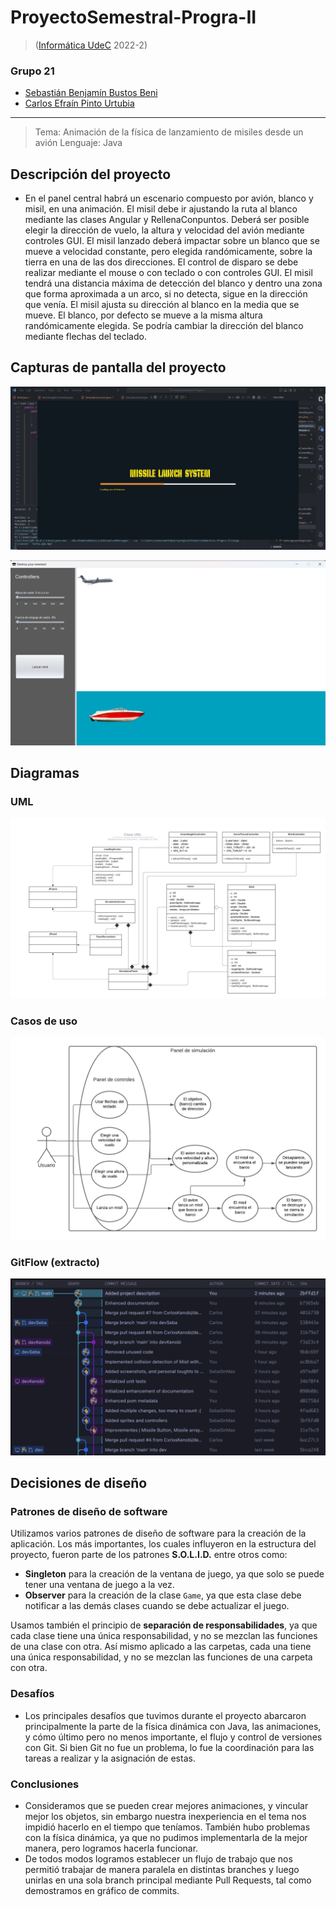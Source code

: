# ProyectoSemestral-Progra-II

> ([Informática UdeC](https://fi.udec.cl/pregrado/ingenieria-civil-informatica/) 2022-2)

### Grupo 21
- [Sebastián Benjamín Bustos Beni](https://github.com/sebasinmas)
- [Carlos Efraín Pinto Urtubia](https://github.com/CxrlosKenobi)

---

> Tema: Animación de la física de lanzamiento de misiles desde un avión
> Lenguaje: Java

## Descripción del proyecto

- En el panel central habrá un escenario compuesto por avión, blanco y misil, en una animación. El misil debe ir ajustando la ruta al blanco mediante las clases Angular y RellenaConpuntos. Deberá ser posible elegir la dirección de vuelo, la altura y velocidad del avión mediante controles GUI. El misil lanzado deberá impactar sobre un blanco que se mueve a velocidad constante, pero elegida randómicamente, sobre la tierra en una de las dos direcciones. El control de disparo se debe realizar mediante el mouse o con teclado o con controles GUI. El misil tendrá una distancia máxima de detección del blanco y dentro una zona que forma aproximada a un arco, si no detecta, sigue en la dirección que venía. El misil ajusta su dirección al blanco en la media que se mueve. El blanco, por defecto se mueve a la misma altura randómicamente elegida. Se podría cambiar la dirección del blanco mediante flechas del teclado. 

## Capturas de pantalla del proyecto

![](/assets/loadingScreen.png)

![](/assets/inGame.png)


## Diagramas

### UML

![](assets/UML.png)

### Casos de uso

![](assets/DiagramaUso.png)

### GitFlow (extracto)

![](assets/GitLens.png)


## Decisiones de diseño  
### Patrones de diseño de software
Utilizamos varios patrones de diseño de software para la creación de la aplicación. Los más importantes, los cuales influyeron en la estructura del proyecto, fueron parte de los patrones **S.O.L.I.D.** entre otros como:

+ **Singleton** para la creación de la ventana de juego, ya que solo se puede tener una ventana de juego a la vez.
+ **Observer** para la creación de la clase `Game`, ya que esta clase debe notificar a las demás clases cuando se debe actualizar el juego.

Usamos también el principio de **separación de responsabilidades**, ya que cada clase tiene una única responsabilidad, y no se mezclan las funciones de una clase con otra. Así mismo aplicado a las carpetas, cada una tiene una única responsabilidad, y no se mezclan las funciones de una carpeta con otra.

### Desafíos
- Los principales desafíos que tuvimos durante el proyecto abarcaron principalmente la parte de la física dinámica con Java, las animaciones, y cómo último pero no menos importante, el flujo y control de versiones con Git. Si bien Git no fue un problema, lo fue la coordinación para las tareas a realizar y la asignación de estas.

### Conclusiones
- Consideramos que se pueden crear mejores animaciones, y vincular mejor los objetos, sin embargo nuestra inexperiencia en el tema nos impidió hacerlo en el tiempo que teníamos. También hubo problemas con la física dinámica, ya que no pudimos implementarla de la mejor manera, pero logramos hacerla funcionar.
- De todos modos logramos establecer un flujo de trabajo que nos permitió trabajar de manera paralela en distintas branches y luego unirlas en una sola branch principal mediante Pull Requests, tal como demostramos en gráfico de commits.
